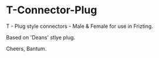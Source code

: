 # T-Connector-Plug

T - Plug style connectors - Male & Female for use in Frizting.

Based on 'Deans' stlye plug.

Cheers, Bantum.

